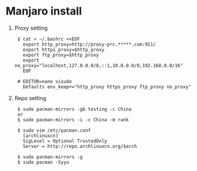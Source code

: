 Manjaro install
================

1. Proxy setting

        $ cat > ~/.bashrc <<EOF
          export http_proxy=http://proxy-prc.*****.com:911/
          export https_proxy=$http_proxy
          export ftp_proxy=$http_proxy
          export no_proxy="localhost,127.0.0.0/8,::1,10.0.0.0/8,192.168.0.0/16"
          EOF

        # EDITOR=nano visudo
          Defaults env_keep+="http_proxy https_proxy ftp_proxy no_proxy"

2. Repo setting

        $ sudo pacman-mirrors -gb testing -c China
        or
        $ sudo pacman-mirrors -i -c China -m rank
        
        $ sudo vim /etc/pacman.conf
          [archlinuxcn]
          SigLevel = Optional TrustedOnly
          Server = http://repo.archlinuxcn.org/$arch
        
        $ sudo pacman-mirrors -g
        $ sudo pacman -Syyu
